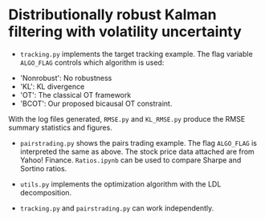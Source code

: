 # Distributionally robust Kalman filtering with volatility uncertainty

* `tracking.py` implements the target tracking example. The flag variable `ALGO_FLAG` controls which algorithm is used:
- 'Nonrobust': No robustness
- 'KL': KL divergence
- 'OT': The classical OT framework
- 'BCOT': Our proposed bicausal OT constraint. 

With the log files generated, `RMSE.py` and `KL_RMSE.py` produce the RMSE summary statistics and figures.

* `pairstrading.py` shows the pairs trading example. The flag `ALGO_FLAG` is interpreted the same as above. 
The stock price data attached are from Yahoo! Finance. `Ratios.ipynb` can be used to compare Sharpe and Sortino ratios.

* `utils.py` implements the optimization algorithm with the LDL decomposition.

* `tracking.py` and `pairstrading.py` can work independently.
